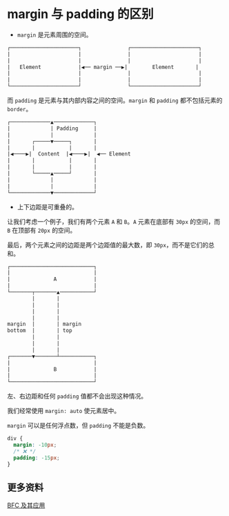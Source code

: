 # margin 与 padding 的区别

- `margin` 是元素周围的空间。

```txt
┌──────────────────────┐               ┌──────────────────────┐
|                      |               |                      |
|                      |               |                      |
|   Element            |◀︎── margin ──▶︎|        Element       |
|                      |               |                      |
|                      |               |                      |
└──────────────────────┘               └──────────────────────┘
```

而 `padding` 是元素与其内部内容之间的空间。`margin` 和 `padding` 都不包括元素的 `border`。

```txt
┌─────────────▲─────────────┐
|             | Padding     |
|             |             |
|       ┌─────▼─────┐       |
|       |           |       |
|◀︎────▶︎|  Content  |◀︎────▶︎|  ◀︎── Element
|       |           |       |
|       |           |       |
|       └─────▲─────┘       |
|             |             |
|             |             |
└─────────────▼─────────────┘
```

- 上下边距是可重叠的。

让我们考虑一个例子，我们有两个元素 `A` 和 `B`。`A` 元素在底部有 `30px` 的空间，而 `B` 在顶部有 `20px` 的空间。

最后，两个元素之间的边距是两个边距值的最大数，即 `30px`，而不是它们的总和。

```txt
┌───────────────────────────┐
|                           |
|              A            |
|                           |
└───────┬───────▲───────────┘
        |       |
        |       |
        |       |
        |       |
margin  |       | margin
bottom  |       | top
        |       |
        |       |
        |       |
┌───────▼───────┴───────────┐
|                           |
|              B            |
|                           |
└───────────────────────────┘
```

左、右边距和任何 `padding` 值都不会出现这种情况。

我们经常使用 `margin: auto` 使元素居中。

`margin` 可以是任何浮点数，但 `padding` 不能是负数。

```css
div {
  margin: -10px;
  /* ❌ */
  padding: -15px;
}
```

## 更多资料

[BFC 及其应用](https://github.com/lio-zero/blog/blob/main/CSS/BFC%20%E5%8F%8A%E5%85%B6%E5%BA%94%E7%94%A8.md)

